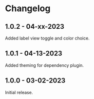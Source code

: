 # Changelog

## 1.0.2 - 04-xx-2023

Added label view toggle and color choice.

## 1.0.1 - 04-13-2023

Added theming for dependency plugin.

## 1.0.0 - 03-02-2023

Initial release.
